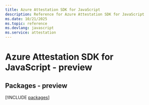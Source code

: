 ```yaml
---
title: Azure Attestation SDK for JavaScript
description: Reference for Azure Attestation SDK for JavaScript
ms.date: 10/21/2025
ms.topic: reference
ms.devlang: javascript
ms.service: attestation
---
```

# Azure Attestation SDK for JavaScript - preview
## Packages - preview
[!INCLUDE [packages](attestation-index.md)]